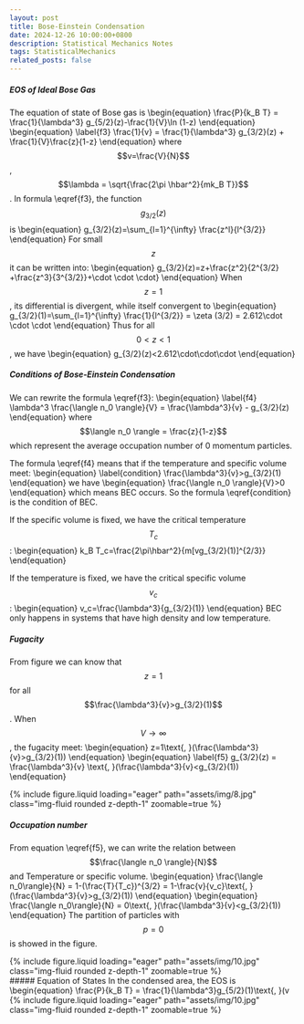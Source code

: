```yaml
---
layout: post
title: Bose-Einstein Condensation
date: 2024-12-26 10:00:00+0800
description: Statistical Mechanics Notes 
tags: StatisticalMechanics
related_posts: false
---
```


##### EOS of Ideal Bose Gas
The equation of state of Bose gas is
\begin{equation}
\frac{P}{k_B T} = \frac{1}{\lambda^3} g_{5/2}(z)-\frac{1}{V}\ln (1-z)
\end{equation}
\begin{equation}
\label{f3}
\frac{1}{v} = \frac{1}{\lambda^3} g_{3/2}(z) + \frac{1}{V}\frac{z}{1-z}
\end{equation}
where $$v=\frac{V}{N}$$, $$\lambda = \sqrt{\frac{2\pi \hbar^2}{mk_B T}}$$. In formula \eqref{f3}, the function $$g_{3/2}(z)$$ is
\begin{equation}
g_{3/2}(z)=\sum_{l=1}^{\infty} \frac{z^l}{l^{3/2}}
\end{equation}
For small $$z$$ it can be written into:
\begin{equation}
g_{3/2}(z)=z+\frac{z^2}{2^{3/2} +\frac{z^3}{3^{3/2}}+\cdot \cdot \cdot}
\end{equation}
When $$z = 1$$, its differential is divergent, while itself convergent to
\begin{equation}
g_{3/2}(1)=\sum_{l=1}^{\infty} \frac{1}{l^{3/2}} = \zeta (3/2) = 2.612\cdot \cdot \cdot
\end{equation}
Thus for all $$0 < z < 1$$, we have
\begin{equation}
g_{3/2}(z)<2.612\cdot\cdot\cdot
\end{equation}
##### Conditions of Bose-Einstein Condensation
We can rewrite the formula \eqref{f3}:
\begin{equation}
\label{f4}
\lambda^3 \frac{\langle n_0 \rangle}{V} = \frac{\lambda^3}{v} - g_{3/2}(z)
\end{equation}
where $$\langle n_0 \rangle = \frac{z}{1-z}$$ which represent the average occupation number of 0 momentum particles.

The formula \eqref{f4} means that if the temperature and specific volume meet:
\begin{equation}
\label{condition}
\frac{\lambda^3}{v}>g_{3/2}(1)
\end{equation}
we have
\begin{equation}
\frac{\langle n_0 \rangle}{V}>0
\end{equation}
which means BEC occurs. So the formula \eqref{condition} is the condition of BEC.

If the specific volume is fixed, we have the critical temperature $$T_c$$:
\begin{equation}
k_B T_c=\frac{2\pi\hbar^2}{m[vg_{3/2}(1)]^{2/3}}
\end{equation}

If the temperature is fixed, we have the critical specific volume $$v_c$$:
\begin{equation}
v_c=\frac{\lambda^3}{g_{3/2}(1)}
\end{equation}
BEC only happens in systems that have high density and low temperature.
##### Fugacity
From figure we can know that $$z=1$$ for all $$\frac{\lambda^3}{v}>g_{3/2}(1)$$.
When $$V \to \infty$$, the fugacity meet:
\begin{equation}
z=1\text{,    }(\frac{\lambda^3}{v}>g_{3/2}(1))
\end{equation}
\begin{equation}
\label{f5}
g_{3/2}(z) = \frac{\lambda^3}{v} \text{,    }(\frac{\lambda^3}{v}<g_{3/2}(1))
\end{equation}

<div class="col-sm mt-3 mt-md-0">
    {% include figure.liquid loading="eager" path="assets/img/8.jpg" class="img-fluid rounded z-depth-1" zoomable=true %}
</div>


##### Occupation number
From equation \eqref{f5}, we can write the relation between $$\frac{\langle n_0 \rangle}{N}$$ and Temperature or specific volume.
\begin{equation}
\frac{\langle n_0\rangle}{N} = 1-(\frac{T}{T_c})^{3/2} = 1-\frac{v}{v_c}\text{,    }(\frac{\lambda^3}{v}>g_{3/2}(1))
\end{equation}
\begin{equation}
\frac{\langle n_0\rangle}{N} = 0\text{,    }(\frac{\lambda^3}{v}<g_{3/2}(1))
\end{equation}
The partition of particles with $$p=0$$ is showed in the figure.
<div class="col-sm mt-3 mt-md-0">
    {% include figure.liquid loading="eager" path="assets/img/10.jpg" class="img-fluid rounded z-depth-1" zoomable=true %}
</div>
##### Equation of States
In the condensed area, the EOS is
\begin{equation}
\frac{P}{k_B T} = \frac{1}{\lambda^3}g_{5/2}(1)\text{,    }(v<v_c)
\end{equation}
where $$g_{5/2}(1)=\zeta(5/2)=1.342\cdot\cdot\cdot$$.
##### Curve of Phase Transition
In $$P-v$$ diagram, the curve of phase transision is:
\begin{equation}
Pv^{5/3}=\frac{2\pi\hbar^2}{m}\frac{g_{5/2/}(1)}{[g_{3/2}(1)]^{5/3}}
\end{equation}
In $$P-T$$ diagram, the curve is:
\begin{equation}
P=(\frac{m}{2\pi\hbar^2}^{3/2}g_{5/2}(1)(k_B T)^{5/2})
\end{equation}
##### Thermodynamic Quantities in Condensed Area
In the condensed area $$v<v_c(T<T_c)$$, we can calculate the thermodynamic quantities of the system.
###### Internal Energy
\begin{equation}
\frac{U}{N} = \frac{3}{2} Pv=\frac{3}{2}\frac{k_B Tv}{\lambda^3}g_{5/2}(1)
\end{equation}
###### Entropy
\begin{equation}
\frac{S}{Nk_B} = \frac{5}{2}\frac{v}{\lambda^3}g_{5/2}(1)
\end{equation}
###### Specific Capacity
\begin{equation}
\frac{C_v}{Nk_B} = \frac{15}{4}\frac{v}{\lambda^3}g_{5/2}(1)
\end{equation}
<div class="col-sm mt-3 mt-md-0">
    {% include figure.liquid loading="eager" path="assets/img/10.jpg" class="img-fluid rounded z-depth-1" zoomable=true %}
</div>
